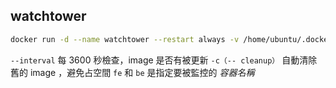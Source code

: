 ## watchtower
```bash
docker run -d --name watchtower --restart always -v /home/ubuntu/.docker/config.json:/config.json -v /var/run/docker.sock:/var/run/docker.sock containnrrr/watchtower -c fe be --interval 3600
```

`--interval` 每 3600 秒檢查，image 是否有被更新
`-c（-- cleanup）` 自動清除舊的 image ，避免占空間
`fe` 和 `be` 是指定要被監控的 *容器名稱*
